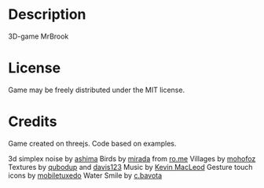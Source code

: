 Description
==============
3D-game MrBrook

License
============
Game may be freely distributed under the MIT license.

Credits
==============
Game created on threejs.
Code based on examples.

3d simplex noise by [ashima](https://github.com/ashima/webgl-noise)
Birds by [mirada](http://mirada.com/) from [ro.me](http://ro.me)
Villages by [mohofoz](http://tf3dm.com/3d-model/houses-50654.html)
Textures by [qubodup](http://opengameart.org/content/dark-grass) and [davis123](http://opengameart.org/content/backgrounds-topdown-games)
Music by [Kevin MacLeod](http://incompetech.com/music/royalty-free/)
Gesture touch icons by [mobiletuxedo](http://www.mobiletuxedo.com/touch-gesture-icons/)
Water Smile by [c.bavota](http://bavotasan.com/2010/draw-smiley-face-css3/)